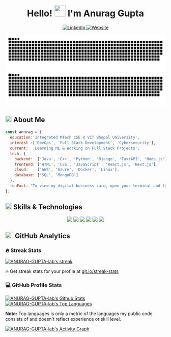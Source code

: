 <div align="center">

  <h1>Hello! <img src="https://media.giphy.com/media/hvRJCLFzcasrR4ia7z/giphy.gif" width="35px" height="35px"> I'm Anurag Gupta</h1>
  
  <a href="https://www.linkedin.com/in/anuraggupta77/">
    <img src="https://img.shields.io/badge/LinkedIn-%230A66C2.svg?style=for-the-badge&logo=linkedin&logoColor=white" alt="LinkedIn">
  </a>
  <a href="https://anurag-gupta-lab.github.io/portfolio/">
    <img src="https://img.shields.io/badge/Website-%23171717.svg?style=for-the-badge&logo=google-chrome&logoColor=white" alt="Website">
  </a>
  
</div>

 
![github contribution grid snake animation](https://raw.githubusercontent.com/platane/platane/output/github-contribution-grid-snake-dark.svg#gh-dark-mode-only)![github contribution grid snake animation](https://raw.githubusercontent.com/platane/platane/output/github-contribution-grid-snake.svg#gh-light-mode-only)
 

<h2 align="left">
  <img src="https://media2.giphy.com/media/QssGEmpkyEOhBCb7e1/giphy.gif?cid=ecf05e47a0n3gi1bfqntqmob8g9aid1oyj2wr3ds3mg700bl&rid=giphy.gif" width="20px" height="20px"> 
  About Me 
</h2>

```js
const anurag = {
  education:'Integrated MTech CSE @ VIT Bhopal University',
  interest :['DevOps', 'Full Stack Development', 'Cybersecurity'],
  current:  'Learning ML & Working on Full Stack Projects',
  tech: {
    backend:  ['Java', 'C++', 'Python', 'Django', 'FastAPI', 'Node.js'],
    frontend: ['HTML', 'CSS', 'JavaScript', 'React.js', 'Next.js'],
    cloud:    ['AWS', 'Azure', 'Docker', 'Linux'],
    database: ['SQL', 'MongoDB']
  },
  funFact: "To view my digital business card, open your terminal and type: 'npx anuraggupta' ✨",
};
```

<h2 align="left">
  <img src="https://media2.giphy.com/media/QssGEmpkyEOhBCb7e1/giphy.gif?cid=ecf05e47a0n3gi1bfqntqmob8g9aid1oyj2wr3ds3mg700bl&rid=giphy.gif" width="20px" height="20px">
  Skills & Technologies
</h2>

<div align="center">
  <img src="https://skillicons.dev/icons?i=java,python,js,html,css" />
  <img src="https://skillicons.dev/icons?i=react,next,threejs,tailwind,nodejs,express" />
  <img src="https://skillicons.dev/icons?i=aws,azure,docker,github,linux" />
  <img src="https://skillicons.dev/icons?i=flask,django,fastapi,postgresql,mysql,mongodb" />
  <img src="https://skillicons.dev/icons?i=tensorflow,pytorch,opencv" />
  <img src="https://skillicons.dev/icons?i=arduino,bash,discordjs,githubactions" />
</div>

<h2 align="left">
  <img src="https://media.giphy.com/media/iY8CRBdQXODJSCERIr/giphy.gif" width="25px" height="20px">
  GitHub Analytics
</h2>

<h3>🔥 Streak Stats</h3>
 
  <p>
    <a href="https://github.com/ANURAG-GUPTA-lab/github-readme-streak-stats">
      <!-- Use https://streak-stats.demolab.com or self-host with your own Vercel app - visit https://git.io/streak-stats for instructions -->
      <img title="🔥 Get streak stats for your profile at git.io/streak-stats" alt="ANURAG-GUPTA-lab's streak" src="https://github-readme-streak-stats-eight.vercel.app/?user=ANURAG-GUPTA-lab&theme=monokai-metallian&hide_border=true&short_numbers=true"/>
    </a>
    <p>🔥 Get streak stats for your profile at <a href="https://git.io/streak-stats">git.io/streak-stats</a></p>
  </p>

 
 <h3>💻 GitHub Profile Stats</h3>
 

  <a href="https://github.com/ANURAG-GUPTA-lab/github-readme-stats"><img alt="ANURAG-GUPTA-lab's Github Stats" src="https://ANURAG-GUPTA-lab-github-readme-stats.vercel.app/api/?username=ANURAG-GUPTA-lab&show_icons=true&include_all_commits=true&count_private=true&theme=react&hide_border=true&bg_color=1F222E&title_color=F85D7F&icon_color=F8D866" height="192px"/></a>
  <a href="https://github.com/ANURAG-GUPTA-lab/github-readme-stats"><img alt="ANURAG-GUPTA-lab's Top Languages" src="https://ANURAG-GUPTA-lab-github-readme-stats.vercel.app/api/top-langs/?username=ANURAG-GUPTA-lab&langs_count=8&layout=compact&theme=react&hide_border=true&bg_color=1F222E&title_color=F85D7F&icon_color=F8D866&hide=Jupyter%20Notebook,Roff" height="192px"/></a>
  <br/>

  <b>Note:</b> Top languages is only a metric of the languages my public code consists of and doesn't reflect experience or skill level.
   

  <a href="https://github.com/ANURAG-GUPTA-lab/github-readme-activity-graph"><img alt="ANURAG-GUPTA-lab's Activity Graph" src="https://github-readme-activity-graph.vercel.app/graph/?username=ANURAG-GUPTA-lab&bg_color=1F222E&color=F8D866&line=F85D7F&point=FFFFFF&hide_border=true" /></a>
